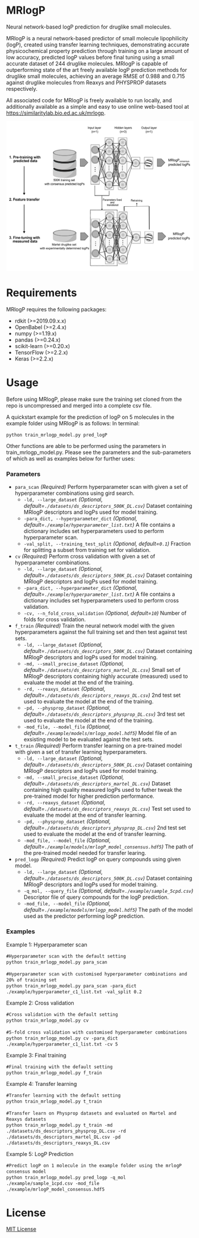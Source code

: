 # MRlogP
Neural network-based logP prediction for druglike small molecules.

MRlogP is a neural network-based predictor of small molecule lipophilicity (logP), created using transfer learning techniques, demonstrating accurate physicochemical property prediction through training on a large amount of low accuracy, predicted logP values before final tuning using a small accurate dataset of 244 druglike molecules. MRlogP is capable of outperforming state of the art freely available logP prediction methods for druglike small molecules, achieving an average RMSE of 0.988 and 0.715 against druglike molecules from Reaxys and PHYSPROP datasets respectively.

All associated code for MRlogP is freely available to run locally, and additionally available as a simple and easy to use online web-based tool at https://similaritylab.bio.ed.ac.uk/mrlogp.


![MRlogP structure](https://raw.githubusercontent.com/JustinYKC/MRlogP/master/20210723_dnn_structure.png "MRlogP structure")

# Requirements
MRlogP requires the following packages:
- rdkit (>=2019.09.x.x)
- OpenBabel (>=2.4.x) 
- numpy (>=1.19.x)
- pandas (>=0.24.x)
- scikit-learn (>=0.20.x)
- TensorFlow (>=2.2.x)
- Keras (>=2.2.x)

# Usage
Before using MRlogP, please make sure the training set cloned from the repo is uncompressed and merged into a complete csv file.

A quickstart example for the prediction of logP on 5 molecules in the example folder using MRlogP is as follows: In terminal:
```
python train_mrlogp_model.py pred_logP 
```
Other functions are able to be performed using the parameters in train_mrlogp_model.py. Please see the parameters and the sub-parameters of which as well as  examples below for further uses:

### Parameters
*   `para_scan` *(Required)* Perform hyperparameter scan with given a set of hyperparameter combinations using gird search.
    *   `-ld, --large_dataset` *(Optional, default=`./datasets/ds_descriptors_500K_DL.csv`)* Dataset containing MRlogP descriptors and logPs used for model training. 
    *   `-para_dict, --hyperparameter_dict` *(Optional, default=`./example/hyperparameter_list.txt`)* A file contains a dictionary includes set hyperparameters used to perform hyperparameter scan.
    *   `-val_split, --training_test_split` *(Optional, default=`0.1`)* Fraction for splitting a subset from training set for validation.
*   `cv` *(Required)* Perform cross validation with given a set of hyperparameter combinations.
    *   `-ld, --large_dataset` *(Optional, default=`./datasets/ds_descriptors_500K_DL.csv`)* Dataset containing MRlogP descriptors and logPs used for model training.
    *   `-para_dict, --hyperparameter_dict` *(Optional, default=`./example/hyperparameter_list.txt`)* A file contains a dictionary includes set hyperparameters used to perform cross validation.
    *   `-cv, --n_fold_cross_validation` *(Optional, default=`10`)* Number of folds for cross validation.
*   `f_train` *(Required)* Train the neural network model with the given hyperparameters against the full training set and then test against test sets.
    *   `-ld, --large_dataset` *(Optional, default=`./datasets/ds_descriptors_500K_DL.csv`)* Dataset containing MRlogP descriptors and logPs used for model training.
    *   `-md, --small_precise_dataset` *(Optional, default=`./datasets/ds_descriptors_martel_DL.csv`)* Small set of MRlogP descriptors containing highly accurate (measured) used to evaluate the model at the end of the training.
    *   `-rd, --reaxys_dataset` *(Optional, default=`./datasets/ds_descriptors_reaxys_DL.csv`)* 2nd test set used to evaluate the model at the end of the training.
    *   `-pd, --physprop_dataset` *(Optional, default=`./datasets/ds_descriptors_physprop_DL.csv`)* 3rd test set used to evaluate the model at the end of the training.
    *   `-mod_file, --model_file` *(Optional, default=`./example/models/mrlogp_model.hdf5`)*  Model file of an exsisting model to be evaluated against the test sets. 
*   `t_train` *(Required)* Perform transfer learning on a pre-trained model with given a set of transfer learning hyperparameters.
    *   `-ld, --large_dataset` *(Optional, default=`./datasets/ds_descriptors_500K_DL.csv`)* Dataset containing MRlogP descriptors and logPs used for model training.
    *   `-md, --small_precise_dataset` *(Optional, default=`./datasets/ds_descriptors_martel_DL.csv`)* Dataset containing high quality measured logPs used to futher tweak the pre-trained model for higher prediction performance.
    *   `-rd, --reaxys_dataset` *(Optional, default=`./datasets/ds_descriptors_reaxys_DL.csv`)* Test set used to evaluate the model at the end of transfer learning.
    *   `-pd, --physprop_dataset` *(Optional, default=`./datasets/ds_descriptors_physprop_DL.csv`)* 2nd test set used to evaluate the model at the end of transfer learning.
    *   `-mod_file, --model_file` *(Optional, default=`./example/models/mrlogP_model_consensus.hdf5`)*  The path of the pre-trained model needed for transfer learing. 
*   `pred_logp` *(Required)* Predict logP on query compounds using given model.
    *   `-ld, --large_dataset` *(Optional, default=`./datasets/ds_descriptors_500K_DL.csv`)* Dataset containing MRlogP descriptors and logPs used for model training.
    *   `-q_mol, --query_file` *(Optional, default=`./example/sample_5cpd.csv`)* Descriptor file of query compounds for the logP prediction.
    *   `-mod_file, --model_file` *(Optional, default=`./example/models/mrlogp_model.hdf5`)* The path of the model used as the predictor performing logP prediction.
### Examples
Example 1: Hyperparameter scan 
```
#Hyperparameter scan with the default setting
python train_mrlogp_model.py para_scan

#Hyperparameter scan with customised hyperparameter combinations and 20% of training set
python train_mrlogp_model.py para_scan -para_dict ./example/hyperparameter_c1_list.txt -val_split 0.2
```

Example 2: Cross validation
```
#Cross validation with the default setting
python train_mrlogp_model.py cv

#5-fold cross validation with customised hyperparameter combinations
python train_mrlogp_model.py cv -para_dict ./example/hyperparameter_c1_list.txt -cv 5
```

Example 3: Final training
```
#Final training with the default setting
python train_mrlogp_model.py f_train
```

Example 4: Transfer learning
```
#Transfer learning with the default setting
python train_mrlogp_model.py t_train

#Transfer learn on Physprop datasets and evaluated on Martel and Reaxys datasets 
python train_mrlogp_model.py t_train -md ./datasets/ds_descriptors_physprop_DL.csv -rd ./datasets/ds_descriptors_martel_DL.csv -pd ./datasets/ds_descriptors_reaxys_DL.csv

```
Example 5: LogP Prediction 
```
#Predict logP on 1 molecule in the example folder using the mrlogP consensus model
python train_mrlogp_model.py pred_logp -q_mol ./example/sample_1cpd.csv -mod_file ./example/mrlogP_model_consensus.hdf5
```

# License
[MIT License](https://raw.githubusercontent.com/JustinYKC/MRlogP/master/LICENSE)